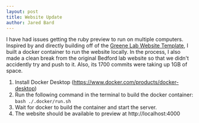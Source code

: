 ```yaml
---
layout: post
title: Website Update
author: Jared Bard
---
```


I have had issues getting the ruby preview to run on multiple computers. Inspired by and directly building off of the [Greene Lab Website Template](https://github.com/greenelab/lab-website-template), I built a docker container to run the website locally. In the process, I also made a clean break from the original Bedford lab website so that we didn't accidently try and push to it. Also, its 1700 commits were taking up 1GB of space.

1. Install Docker Desktop (https://www.docker.com/products/docker-desktop)
2. Run the following command in the terminal to build the docker container:
```bash ./.docker/run.sh```
3. Wait for docker to build the container and start the server.
4. The website should be available to preview at http://localhost:4000